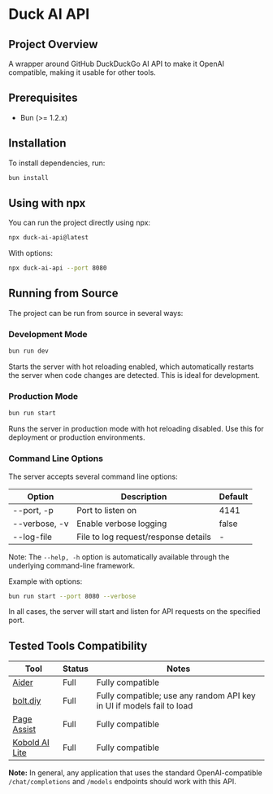# Duck AI API

## Project Overview

A wrapper around GitHub DuckDuckGo AI API to make it OpenAI compatible, making it usable for other tools.

## Prerequisites

- Bun (>= 1.2.x)

## Installation

To install dependencies, run:

```sh
bun install
```

## Using with npx

You can run the project directly using npx:

```sh
npx duck-ai-api@latest
```

With options:

```sh
npx duck-ai-api --port 8080
```

## Running from Source

The project can be run from source in several ways:

### Development Mode

```sh
bun run dev
```

Starts the server with hot reloading enabled, which automatically restarts the server when code changes are detected. This is ideal for development.

### Production Mode

```sh
bun run start
```

Runs the server in production mode with hot reloading disabled. Use this for deployment or production environments.

### Command Line Options

The server accepts several command line options:

| Option        | Description                          | Default |
| ------------- | ------------------------------------ | ------- |
| --port, -p    | Port to listen on                    | 4141    |
| --verbose, -v | Enable verbose logging               | false   |
| --log-file    | File to log request/response details | -       |

Note: The `--help, -h` option is automatically available through the underlying command-line framework.

Example with options:

```sh
bun run start --port 8080 --verbose
```

In all cases, the server will start and listen for API requests on the specified port.

## Tested Tools Compatibility

| Tool                                                             | Status | Notes                                                                 |
| ---------------------------------------------------------------- | ------ | --------------------------------------------------------------------- |
| [Aider](https://github.com/Aider-AI/aider)                       | Full   | Fully compatible                                                      |
| [bolt.diy](https://github.com/stackblitz-labs/bolt.diy)          | Full   | Fully compatible; use any random API key in UI if models fail to load |
| [Page Assist](https://github.com/n4ze3m/page-assist)             | Full   | Fully compatible                                                      |
| [Kobold AI Lite](https://github.com/LostRuins/lite.koboldai.net) | Full   | Fully compatible                                                      |

**Note:** In general, any application that uses the standard OpenAI-compatible `/chat/completions` and `/models` endpoints should work with this API.
